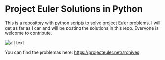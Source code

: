 # Project Euler Solutions in Python

This is a repository with python scripts to solve project Euler problems. I will get as far as I can and will be posting the solutions in this repo. Everyone is welcome to contribute.

![alt text](https://uaidiag131.blob.core.windows.net/github/euler.png)


You can find the problemas here: https://projecteuler.net/archives
